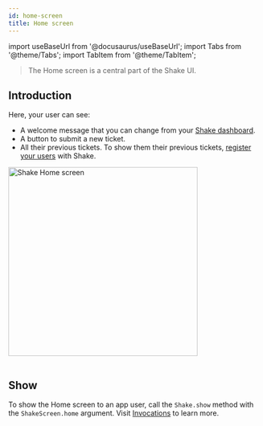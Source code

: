 ```yaml
---
id: home-screen
title: Home screen
---
```

import useBaseUrl from '@docusaurus/useBaseUrl';
import Tabs from '@theme/Tabs';
import TabItem from '@theme/TabItem';

>The Home screen is a central part of the Shake UI.

## Introduction

Here, your user can see:
* A welcome message that you can change from your [Shake dashboard](https://app.shakebugs.com/settings/workspace#whitelabel).
* A button to submit a new ticket.
* All their previous tickets.
To show them their previous tickets, [register your users](/flutter/users/overview) with Shake.

<table class="media-container mt-50">
<img
  alt="Shake Home screen"
  width="376"
  src={useBaseUrl('screens/android-home-screen@2x.png')}
/>
</table>

## Show

To show the Home screen to an app user, call the `Shake.show` method with the `ShakeScreen.home` argument.
Visit [Invocations](/flutter/user-feedback/invoke#invoke-through-code) to learn more.
